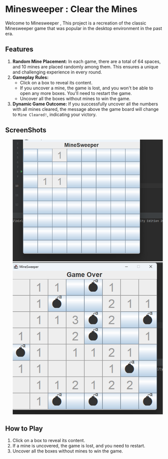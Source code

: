 <h1>Minesweeper : Clear the Mines</h1>
<p>Welcome to Minesweeper , This project is a recreation of the classic Minesweeper game that was popular in the desktop environment in the past era.</p>
<h2>Features</h2>
 <ol>
        <li><strong>Random Mine Placement:</strong> In each game, there are a total of 64 spaces, and 10 mines are placed randomly among them. This ensures a unique and challenging experience in every round.</li>
        <li><strong>Gameplay Rules:</strong>
            <ul>
                <li>Click on a box to reveal its content.</li>
                <li>If you uncover a mine, the game is lost, and you won't be able to open any more boxes. You'll need to restart the game.</li>
                <li>Uncover all the boxes without mines to win the game.</li>
            </ul>
        </li>
        <li><strong>Dynamic Game Outcome:</strong> If you successfully uncover all the numbers with all mines cleared, the message above the game board will change to <code>Mine Cleared!</code>, indicating your victory.</li>
    </ol>
 <h2>ScreenShots</h2>
     <ul style="list-style-type:none">
      <li>
       <img src= "Screenshot 2024-02-05 203819.png"/>
       <img src="Screenshot 2024-02-05 203905.png">
      </li>
     </ul>
 <h2>How to Play</h2>
 <ol>
        <li>Click on a box to reveal its content.</li>
        <li>If a mine is uncovered, the game is lost, and you need to restart.</li>
        <li>Uncover all the boxes without mines to win the game.</li>
    </ol>


